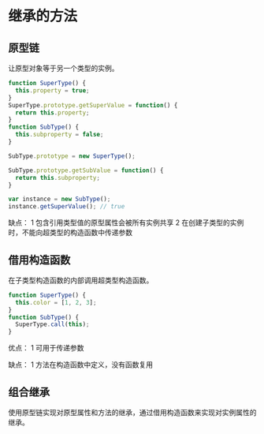 # 继承的方法

## 原型链
让原型对象等于另一个类型的实例。

```js
function SuperType() {
  this.property = true;
}
SuperType.prototype.getSuperValue = function() {
  return this.property;
}
function SubType() {
  this.subproperty = false;
}

SubType.prototype = new SuperType();

SubType.prototype.getSubValue = function() {
  return this.subproperty;
}

var instance = new SubType();
instance.getSuperValue(); // true
```

缺点：
1 包含引用类型值的原型属性会被所有实例共享
2 在创建子类型的实例时，不能向超类型的构造函数中传递参数

## 借用构造函数
在子类型构造函数的内部调用超类型构造函数。

```js
function SuperType() {
  this.color = [1, 2, 3];
}
function SubType() {
  SuperType.call(this);
}
```

优点：
1 可用于传递参数

缺点：
1 方法在构造函数中定义，没有函数复用

## 组合继承
使用原型链实现对原型属性和方法的继承，通过借用构造函数来实现对实例属性的继承。

##


